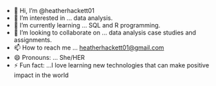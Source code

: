 - 👋 Hi, I’m @heatherhackett01
- 👀 I’m interested in ... data analysis.
- 🌱 I’m currently learning ... SQL and R programming. 
- 💞️ I’m looking to collaborate on ... data analysis case studies and assignments.
- 📫 How to reach me ... heatherhackett01@gmail.com
- 😄 Pronouns: ... She/HER
- ⚡ Fun fact: ...I love learning new technologies that can make positive impact in the world 

<!---
heatherhackett01/heatherhackett01 is a ✨ special ✨ repository because its `README.md` (this file) appears on your GitHub profile.
You can click the Preview link to take a look at your changes.
--->
